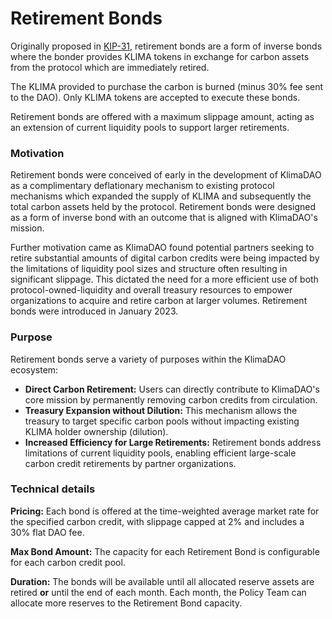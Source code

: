 # Retirement Bonds

Originally proposed in [KIP-31](https://forum.klimadao.finance/d/138-kip-31-introduce-retirement-bonds), retirement bonds are a form of inverse bonds where the bonder provides KLIMA tokens in exchange for carbon assets from the protocol which are immediately retired.&#x20;

The KLIMA provided to purchase the carbon is burned (minus 30% fee sent to the DAO). Only KLIMA tokens are accepted to execute these bonds.

Retirement bonds are offered with a maximum slippage amount, acting as an extension of current liquidity pools to support larger retirements.

### Motivation

Retirement bonds were conceived of early in the development of KlimaDAO as a complimentary deflationary mechanism to existing protocol mechanisms which expanded the supply of KLIMA and subsequently the total carbon assets held by the protocol. Retirement bonds were designed as a form of inverse bond with an outcome that is aligned with KlimaDAO's mission.

Further motivation came as KlimaDAO found potential partners seeking to retire substantial amounts of digital carbon credits were being impacted by the limitations of liquidity pool sizes and structure often resulting in significant slippage. This dictated the need for a more efficient use of both protocol-owned-liquidity and overall treasury resources to empower organizations to acquire and retire carbon at larger volumes. Retirement bonds were introduced in January 2023.

### Purpose

Retirement bonds serve a variety of purposes within the KlimaDAO ecosystem:

* **Direct Carbon Retirement:** Users can directly contribute to KlimaDAO's core mission by permanently removing carbon credits from circulation.
* **Treasury Expansion without Dilution:** This mechanism allows the treasury to target specific carbon pools without impacting existing KLIMA holder ownership (dilution).
* **Increased Efficiency for Large Retirements:** Retirement bonds address limitations of current liquidity pools, enabling efficient large-scale carbon credit retirements by partner organizations.

### Technical details

**Pricing:** Each bond is offered at the time-weighted average market rate for the specified carbon credit, with slippage capped at 2% and includes a 30% flat DAO fee.

**Max Bond Amount:** The capacity for each Retirement Bond is configurable for each carbon credit pool.

**Duration:** The bonds will be available until all allocated reserve assets are retired **or** until the end of each month. Each month, the Policy Team can allocate more reserves to the Retirement Bond capacity.

